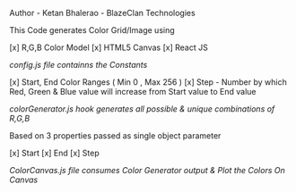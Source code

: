 Author - Ketan Bhalerao - BlazeClan Technologies

This Code generates Color Grid/Image using

[x] R,G,B Color Model
[x] HTML5 Canvas
[x] React JS

_config.js file containns the Constants_

[x] Start, End Color Ranges ( Min 0 , Max 256 )
[x] Step - Number by which Red, Green & Blue value will increase from Start value to End value

_colorGenerator.js hook generates all possible & unique combinations of R,G,B_

Based on 3 properties passed as single object parameter

[x] Start
[x] End
[x] Step

_ColorCanvas.js file consumes Color Generator output & Plot the Colors On Canvas_
